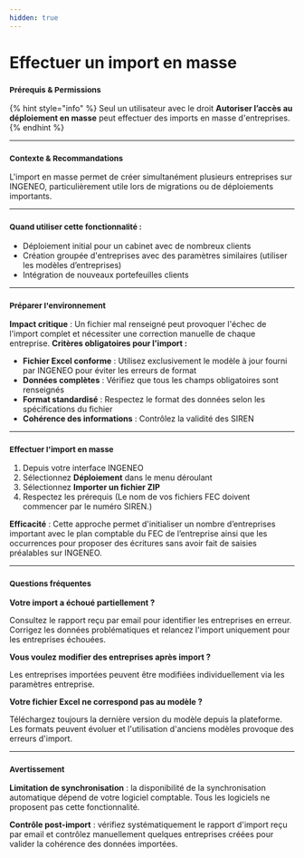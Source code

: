 ```yaml
---
hidden: true
---
```


# Effectuer un import en masse

### <sup>**Prérequis & Permissions**</sup>

{% hint style="info" %}
Seul un utilisateur avec le droit **Autoriser l’accès au déploiement en masse** peut effectuer des imports en masse d'entreprises.
{% endhint %}

***

### <sup>**Contexte & Recommandations**</sup>

L'import en masse permet de créer simultanément plusieurs entreprises sur INGENEO, particulièrement utile lors de migrations ou de déploiements importants.

***

### <sup>**Quand utiliser cette fonctionnalité :**</sup>

* Déploiement initial pour un cabinet avec de nombreux clients
* Création groupée d'entreprises avec des paramètres similaires (utiliser les modèles d’entreprises)
* Intégration de nouveaux portefeuilles clients

***

### <sup>**Préparer l'environnement**</sup>

**Impact critique** : Un fichier mal renseigné peut provoquer l'échec de l'import complet et nécessiter une correction manuelle de chaque entreprise.
**Critères obligatoires pour l'import :**
* **Fichier Excel conforme** : Utilisez exclusivement le modèle à jour fourni par INGENEO pour éviter les erreurs de format
* **Données complètes** : Vérifiez que tous les champs obligatoires sont renseignés
* **Format standardisé** : Respectez le format des données selon les spécifications du fichier
* **Cohérence des informations** : Contrôlez la validité des SIREN

***

### <sup>**Effectuer l'import en masse**</sup>

1. Depuis votre interface INGENEO
2. Sélectionnez **Déploiement** dans le menu déroulant
3. Sélectionnez **Importer un fichier ZIP**
4. Respectez les prérequis (Le nom de vos fichiers FEC doivent commencer par le numéro SIREN.)

**Efficacité** : Cette approche permet d'initialiser un nombre d’entreprises important avec le plan comptable du FEC de l’entreprise ainsi que les occurrences pour proposer des écritures sans avoir fait de saisies préalables sur INGENEO.

***

### <sup>**Questions fréquentes**</sup>

**Votre import a échoué partiellement ?**

Consultez le rapport reçu par email pour identifier les entreprises en erreur. Corrigez les données problématiques et relancez l'import uniquement pour les entreprises échouées.

**Vous voulez modifier des entreprises après import ?**

Les entreprises importées peuvent être modifiées individuellement via les paramètres entreprise.

**Votre fichier Excel ne correspond pas au modèle ?**

Téléchargez toujours la dernière version du modèle depuis la plateforme. Les formats peuvent évoluer et l'utilisation d'anciens modèles provoque des erreurs d'import.

***

### <sup>**Avertissement**</sup>

**Limitation de synchronisation** : la disponibilité de la synchronisation automatique dépend de votre logiciel comptable. Tous les logiciels ne proposent pas cette fonctionnalité.

**Contrôle post-import** : vérifiez systématiquement le rapport d'import reçu par email et contrôlez manuellement quelques entreprises créées pour valider la cohérence des données importées.
